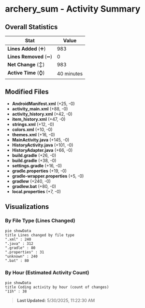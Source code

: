 # archery_sum - Activity Summary 

## Overall Statistics

| Stat                   | Value                                                             |
| ---------------------- | ----------------------------------------------------------------- |
| **Lines Added** (➕)   | 983                                          |
| **Lines Removed** (➖) | 0                                        |
| **Net Change** (↕)    | 983                |
| **Active Time** (⌚)   | 40 minutes |


## Modified Files
- **AndroidManifest.xml** (+25, -0)
- **activity_main.xml** (+88, -0)
- **activity_history.xml** (+42, -0)
- **item_history.xml** (+47, -0)
- **strings.xml** (+12, -0)
- **colors.xml** (+10, -0)
- **themes.xml** (+16, -0)
- **MainActivity.java** (+145, -0)
- **HistoryActivity.java** (+101, -0)
- **HistoryAdapter.java** (+66, -0)
- **build.gradle** (+26, -0)
- **build.gradle** (+38, -0)
- **settings.gradle** (+16, -0)
- **gradle.properties** (+19, -0)
- **gradle-wrapper.properties** (+5, -0)
- **gradlew** (+240, -0)
- **gradlew.bat** (+80, -0)
- **local.properties** (+7, -0)

## Visualizations

### By File Type (Lines Changed)

```mermaid
pie showData
title Lines changed by file type
".xml" : 240
".java" : 312
".gradle" : 80
".properties" : 31
"unknown" : 240
".bat" : 80
```

### By Hour (Estimated Activity Count)

```mermaid
pie showData
title Coding activity by hour (count of changes)
"11h" : 38
```


> **Last Updated:** 5/30/2025, 11:22:30 AM